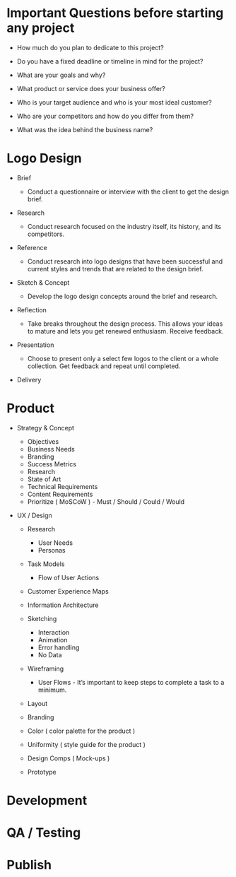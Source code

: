 # Important Questions before starting any project

- How much do you plan to dedicate to this project?

- Do you have a fixed deadline or timeline in mind for the project?

- What are your goals and why?

- What product or service does your business offer?

- Who is your target audience and who is your most ideal customer?

- Who are your competitors and how do you differ from them?

- What was the idea behind the business name?


# Logo Design

- Brief

	- Conduct a questionnaire or interview with the client to get the design brief.

- Research

	- Conduct research focused on the industry itself, its history, and its competitors.

- Reference

	- Conduct research into logo designs that have been successful and current styles and trends that are related to the design brief.

- Sketch & Concept

	- Develop the logo design concepts around the brief and research.

- Reflection

	- Take breaks throughout the design process. This allows your ideas to mature and lets you get renewed enthusiasm. Receive feedback.

- Presentation

	- Choose to present only a select few logos to the client or a whole collection. Get feedback and repeat until completed.

- Delivery

# Product

- Strategy & Concept

	- Objectives
	- Business Needs
	- Branding
	- Success Metrics
	- Research
	- State of Art
	- Technical Requirements
	- Content Requirements
	- Prioritize ( MoSCoW ) - Must / Should / Could / Would

- UX / Design

	- Research

		- User Needs
		- Personas

	- Task Models

		- Flow of User Actions

	- Customer Experience Maps
		
	- Information Architecture

	- Sketching

		- Interaction
		- Animation
		- Error handling
		- No Data

	- Wireframing

		- User Flows - It’s important to keep steps to complete a task to a minimum.

	- Layout

	- Branding

	- Color ( color palette for the product )

	- Uniformity ( style guide for the product )

	- Design Comps ( Mock-ups )

	- Prototype

# Development

# QA / Testing

# Publish




